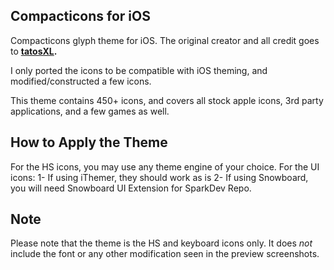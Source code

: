 

## Compacticons for iOS
Compacticons glyph theme for iOS. The original creator and all credit goes to **[tatosXL](https://www.deviantart.com/tatosxl).**

I only ported the icons to be compatible with iOS theming, and modified/constructed a few icons.

This theme contains 450+ icons, and covers all stock apple icons, 3rd party applications, and a few games as well.


## How to Apply the Theme
For the HS icons, you may use any theme engine of your choice. For the UI icons:
  1- If using iThemer, they should work as is
  2- If using Snowboard, you will need Snowboard UI Extension for SparkDev Repo.

## Note
Please note that the theme is the HS and keyboard icons only. It does *not* include the font or any other modification seen in the preview screenshots.
